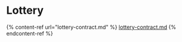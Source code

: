 # Lottery

{% content-ref url="lottery-contract.md" %}
[lottery-contract.md](lottery-contract.md)
{% endcontent-ref %}


